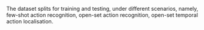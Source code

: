The dataset splits for training and testing, under different scenarios, namely, few-shot action recognition, open-set action recognition, open-set temporal action localisation.
